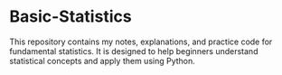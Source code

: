 # Basic-Statistics
This repository contains my notes, explanations, and practice code for fundamental statistics.   It is designed to help beginners understand statistical concepts and apply them using Python.  
